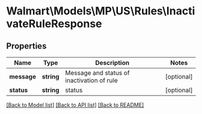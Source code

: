# Walmart\Models\MP\US\Rules\InactivateRuleResponse

## Properties

Name | Type | Description | Notes
------------ | ------------- | ------------- | -------------
**message** | **string** | Message and status of inactivation of rule | [optional]
**status** | **string** | status | [optional]


[[Back to Model list]](./) [[Back to API list]](../../../../../README.md#supported-apis) [[Back to README]](../../../../../README.md)
